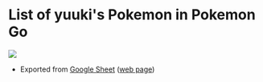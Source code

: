 # List of yuuki's Pokemon in Pokemon Go

[![](https://github.com/user-attachments/assets/9035d589-c07b-4722-bec9-b0da805ec49e)](https://www.pokebattler.com/profiles/1124360)

* Exported from [Google Sheet](https://docs.google.com/spreadsheets/d/1oDGHwudse8174CmVIw3s1EFk6GcTaWVltyjSvkxiZ5s/edit) ([web page](https://docs.google.com/spreadsheets/d/e/2PACX-1vS--2srW-URGq9_aaCTjeIIQ0fZpqDCza45tpytC3P8J1TgShCqNCjKDgthrbx1kY4TemvkSpixuejW/pubhtml))
